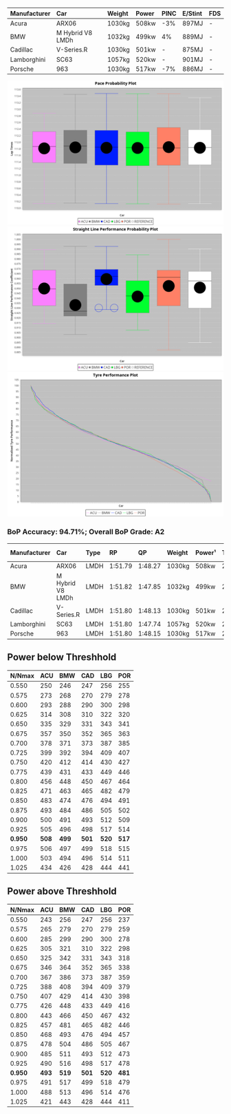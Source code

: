 |Manufacturer|Car|Weight|Power|PINC|E/Stint|FDS|
|:-|:-|:-|:-|:-|:-|:-|
|Acura|ARX06|1030kg|508kw|-3%|897MJ|-|
|BMW|M Hybrid V8 LMDh|1032kg|499kw|4%|889MJ|-|
|Cadillac|V-Series.R|1030kg|501kw|-|875MJ|-|
|Lamborghini|SC63|1057kg|520kw|-|901MJ|-|
|Porsche|963|1030kg|517kw|-7%|886MJ|-|

![PACECHART](./IMG/AUTO.png)
![STRAIGHTLINEPERFORMANCECHART](./IMG/AUTO_sp.png)
![TYREPERFORMANCECHART](./IMG/AUTO_tw.png)

### BoP Accuracy: 94.71%; Overall BoP Grade: A2
|Manufacturer|Car|Type|RP|QP|Weight|Power¹|Threshhold|PINC|Power²|E/Stint|AVG Vmax|FDS|RDLC|L/Stint|BOP-Grade|ModelAccuracy|ModelPoints|Match%|
|:-|:-|:-|:-|:-|:-|:-|:-|:-|:-|:-|:-|:-|:-|:-|:-|:-|:-|:-|
|Acura|ARX06|LMDH|1:51.79|1:48.27|1030kg|508kw|210.0kph|-3%|493kw|897MJ|278.65kph|-|1.03|29|+B1|100.00%|995|86.06%|
|BMW|M Hybrid V8 LMDh|LMDH|1:51.82|1:47.85|1032kg|499kw|210.0kph|4%|519kw|889MJ|277.13kph|-|1.03|29|~A1|98.60%|1690|100.00%|
|Cadillac|V-Series.R|LMDH|1:51.80|1:48.13|1030kg|501kw|210.0kph|-|501kw|875MJ|279.54kph|-|1.03|29|+A2|98.38%|1765|94.53%|
|Lamborghini|SC63|LMDH|1:51.80|1:47.74|1057kg|520kw|210.0kph|-|520kw|901MJ|278.05kph|-|1.03|29|+A2|96.77%|419|92.94%|
|Porsche|963|LMDH|1:51.80|1:48.15|1030kg|517kw|210.0kph|-7%|481kw|886MJ|278.67kph|-|1.03|29|~A1|96.81%|5438|100.00%|

## Power below Threshhold
|N/Nmax|ACU|BMW|CAD|LBG|POR|
|:-|:-|:-|:-|:-|:-|
|0.550|250|246|247|256|255|
|0.575|273|268|270|279|278|
|0.600|293|288|290|300|298|
|0.625|314|308|310|322|320|
|0.650|335|329|331|343|341|
|0.675|357|350|352|365|363|
|0.700|378|371|373|387|385|
|0.725|399|392|394|409|407|
|0.750|420|412|414|430|427|
|0.775|439|431|433|449|446|
|0.800|456|448|450|467|464|
|0.825|471|463|465|482|479|
|0.850|483|474|476|494|491|
|0.875|493|484|486|505|502|
|0.900|500|491|493|512|509|
|0.925|505|496|498|517|514|
|**0.950**|**508**|**499**|**501**|**520**|**517**|
|0.975|506|497|499|518|515|
|1.000|503|494|496|514|511|
|1.025|434|426|428|444|441|

## Power above Threshhold
|N/Nmax|ACU|BMW|CAD|LBG|POR|
|:-|:-|:-|:-|:-|:-|
|0.550|243|256|247|256|237|
|0.575|265|279|270|279|259|
|0.600|285|299|290|300|278|
|0.625|305|321|310|322|298|
|0.650|325|342|331|343|318|
|0.675|346|364|352|365|338|
|0.700|367|386|373|387|359|
|0.725|388|408|394|409|379|
|0.750|407|429|414|430|398|
|0.775|426|448|433|449|416|
|0.800|443|466|450|467|432|
|0.825|457|481|465|482|446|
|0.850|468|493|476|494|457|
|0.875|478|504|486|505|467|
|0.900|485|511|493|512|473|
|0.925|490|516|498|517|478|
|**0.950**|**493**|**519**|**501**|**520**|**481**|
|0.975|491|517|499|518|479|
|1.000|488|513|496|514|476|
|1.025|421|443|428|444|411|
